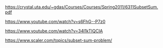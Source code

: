 https://crystal.uta.edu/~gdas/Courses/Courses/Spring2011/6311SubsetSum.pdf

https://www.youtube.com/watch?v=s6FhG--P7z0 

https://www.youtube.com/watch?v=34l1kTIQCIA

https://www.scaler.com/topics/subset-sum-problem/